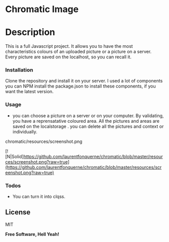 # Chromatic Image

# Description
This is a full Javascript project. It allows you to have the most characteristics colours of an uploaded picture or a picture on a server.
Every picture are saved on the localhost, so you can recall it.

### Installation

Clone the repository and install it on your server.
I used a lot of components you can NPM install the package.json to install these components, if you want the latest version.

### Usage

- you can choose a picture on a server or on your computer. By validating, you 
 have a reprensatative coloured area. All the pictures and areas are saved on the localstorage . you can delete all the pictures and context or individually.
 
 chromatic/resources/screenshot.png 

[![N|Solid]https://github.com/laurentfonquerne/chromatic/blob/master/resources/screenshot.png?raw=true](https://github.com/laurentfonquerne/chromatic/blob/master/resources/screenshot.png?raw=true)

### Todos

 - You can turn it into clqss.
 
License
----

MIT

**Free Software, Hell Yeah!**

